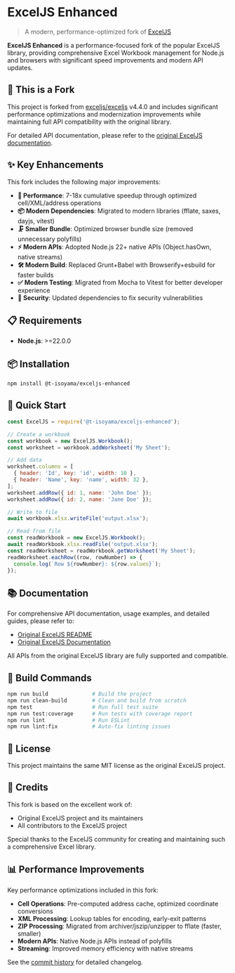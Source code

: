 # ExcelJS Enhanced

> A modern, performance-optimized fork of [ExcelJS](https://github.com/exceljs/exceljs)

**ExcelJS Enhanced** is a performance-focused fork of the popular ExcelJS library, providing comprehensive Excel Workbook management for Node.js and browsers with significant speed improvements and modern API updates.

## 🔄 This is a Fork

This project is forked from [exceljs/exceljs](https://github.com/exceljs/exceljs) v4.4.0 and includes significant performance optimizations and modernization improvements while maintaining full API compatibility with the original library.

For detailed API documentation, please refer to the [original ExcelJS documentation](https://github.com/exceljs/exceljs).

## ✨ Key Enhancements

This fork includes the following major improvements:

- **🚀 Performance**: 7-18x cumulative speedup through optimized cell/XML/address operations
- **📦 Modern Dependencies**: Migrated to modern libraries (fflate, saxes, dayjs, vitest)
- **🗜️ Smaller Bundle**: Optimized browser bundle size (removed unnecessary polyfills)
- **⚡ Modern APIs**: Adopted Node.js 22+ native APIs (Object.hasOwn, native streams)
- **🛠️ Modern Build**: Replaced Grunt+Babel with Browserify+esbuild for faster builds
- **✅ Modern Testing**: Migrated from Mocha to Vitest for better developer experience
- **🔐 Security**: Updated dependencies to fix security vulnerabilities

## 📋 Requirements

- **Node.js**: >=22.0.0

## 📦 Installation

```bash
npm install @t-isoyama/exceljs-enhanced
```

## 🚀 Quick Start

```javascript
const ExcelJS = require('@t-isoyama/exceljs-enhanced');

// Create a workbook
const workbook = new ExcelJS.Workbook();
const worksheet = workbook.addWorksheet('My Sheet');

// Add data
worksheet.columns = [
  { header: 'Id', key: 'id', width: 10 },
  { header: 'Name', key: 'name', width: 32 },
];
worksheet.addRow({ id: 1, name: 'John Doe' });
worksheet.addRow({ id: 2, name: 'Jane Doe' });

// Write to file
await workbook.xlsx.writeFile('output.xlsx');

// Read from file
const readWorkbook = new ExcelJS.Workbook();
await readWorkbook.xlsx.readFile('output.xlsx');
const readWorksheet = readWorkbook.getWorksheet('My Sheet');
readWorksheet.eachRow((row, rowNumber) => {
  console.log(`Row ${rowNumber}: ${row.values}`);
});
```

## 📚 Documentation

For comprehensive API documentation, usage examples, and detailed guides, please refer to:

- [Original ExcelJS README](https://github.com/exceljs/exceljs#readme)
- [Original ExcelJS Documentation](https://github.com/exceljs/exceljs)

All APIs from the original ExcelJS library are fully supported and compatible.

## 🔧 Build Commands

```bash
npm run build              # Build the project
npm run clean-build        # Clean and build from scratch
npm test                   # Run full test suite
npm run test:coverage      # Run tests with coverage report
npm run lint               # Run ESLint
npm run lint:fix           # Auto-fix linting issues
```

## 📝 License

This project maintains the same MIT license as the original ExcelJS project.

## 🙏 Credits

This fork is based on the excellent work of:
- Original ExcelJS project and its maintainers
- All contributors to the ExcelJS project

Special thanks to the ExcelJS community for creating and maintaining such a comprehensive Excel library.

## 📊 Performance Improvements

Key performance optimizations included in this fork:

- **Cell Operations**: Pre-computed address cache, optimized coordinate conversions
- **XML Processing**: Lookup tables for encoding, early-exit patterns
- **ZIP Processing**: Migrated from archiver/jszip/unzipper to fflate (faster, smaller)
- **Modern APIs**: Native Node.js APIs instead of polyfills
- **Streaming**: Improved memory efficiency with native streams

See the [commit history](https://github.com/t-isoyama/exceljs-enhanced/commits/master) for detailed changelog.
